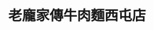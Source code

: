 ---
title: "老龐家傳牛肉麵西屯店"
description: "老龐家傳牛肉麵西屯店"
layout: shop
keywords:
  - 美食競賽
  - 台灣美食
  - 美食精選
datePublished: "2025-06-30"
dateModified: "2025-07-05"
city: "台中市"
district: "西屯區"
address: "407台中市西屯區甘肅路一段199號"
phone: "0423168838"
geo: "24.16857398709539, 120.6567474182163"
google_map: "https://maps.app.goo.gl/KTcjuJFhLsuEn4rE7"
footinder: ""
official: "https://www.facebook.com/p/%E8%80%81%E9%BE%90%E5%AE%B6%E5%82%B3%E7%89%9B%E8%82%89%E9%BA%B5-100064117776154/"
award:
  - name: "台北國際牛肉麵節"
    year: "2024"
    entries:
      - group: "鮮食組"
        cooking_style: "紅燒"
        rank: "金牌"

---